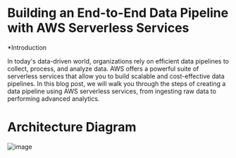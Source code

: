# Building an End-to-End Data Pipeline with AWS Serverless Services
*Introduction

In today's data-driven world, organizations rely on efficient data pipelines to collect, process, and analyze data. AWS offers a powerful suite of serverless services that allow you to build scalable and cost-effective data pipelines. In this blog post, we will walk you through the steps of creating a data pipeline using AWS serverless services, from ingesting raw data to performing advanced analytics.

# Architecture Diagram
![image](https://github.com/afzal44/serverless-datapipeline-with-awscloud/assets/49905450/e8d381b2-ffd9-4bbe-9ef2-9ac2daa837f9)


